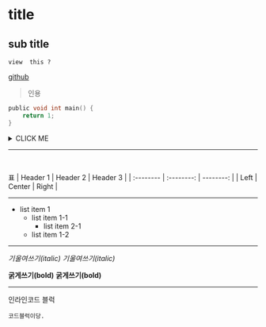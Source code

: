 # title
## sub title 

``` view  this ?  ```

[github](www.github.com)

> 인용

```C
public void int main() {
    return 1;
}
```

<details><summary>CLICK ME</summary>
```
pythonprint("hello world!")
```
</details>

---
<br/>

표
| Header 1 | Header 2 | Header 3 |
| :-------- | :--------: | --------: |
| Left | Center | Right |



---

* list item 1
    * list item 1-1
        * list item 2-1
    * list item 1-2




---


*기울여쓰기(italic)*
_기울여쓰기(italic)_

**굵게쓰기(bold)**
__굵게쓰기(bold)__




---
인라인코드 블럭

`코드블럭이당.`